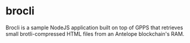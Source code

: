 # brocli
Brocli is a sample NodeJS application built on top of GPPS that retrieves small brotli-compressed HTML files from an Antelope blockchain's RAM.
